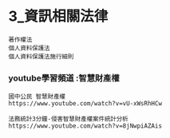 # 3_資訊相關法律
```
著作權法
個人資料保護法
個人資料保護法施行細則 
```

### youtube學習頻道 :智慧財產權
```
國中公民 智慧財產權
https://www.youtube.com/watch?v=vU-xWsRhHCw
```
```
法務統計3分鐘-侵害智慧財產權案件統計分析
https://www.youtube.com/watch?v=8jNwpiAZAis
```
